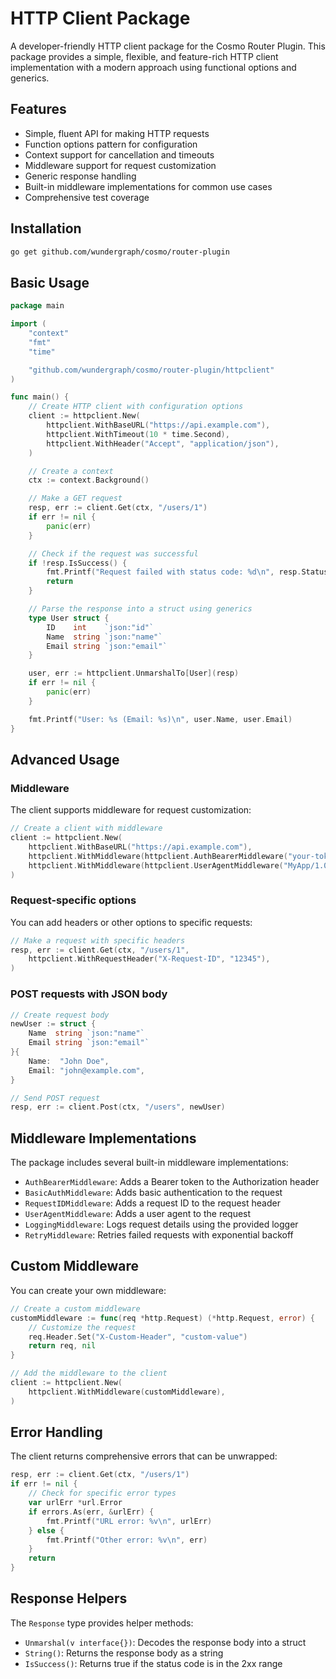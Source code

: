 # HTTP Client Package

A developer-friendly HTTP client package for the Cosmo Router Plugin. This package provides a simple, flexible, and feature-rich HTTP client implementation with a modern approach using functional options and generics.

## Features

- Simple, fluent API for making HTTP requests
- Function options pattern for configuration
- Context support for cancellation and timeouts
- Middleware support for request customization
- Generic response handling
- Built-in middleware implementations for common use cases
- Comprehensive test coverage

## Installation

```bash
go get github.com/wundergraph/cosmo/router-plugin
```

## Basic Usage

```go
package main

import (
	"context"
	"fmt"
	"time"

	"github.com/wundergraph/cosmo/router-plugin/httpclient"
)

func main() {
	// Create HTTP client with configuration options
	client := httpclient.New(
		httpclient.WithBaseURL("https://api.example.com"),
		httpclient.WithTimeout(10 * time.Second),
		httpclient.WithHeader("Accept", "application/json"),
	)

	// Create a context
	ctx := context.Background()

	// Make a GET request
	resp, err := client.Get(ctx, "/users/1")
	if err != nil {
		panic(err)
	}

	// Check if the request was successful
	if !resp.IsSuccess() {
		fmt.Printf("Request failed with status code: %d\n", resp.StatusCode)
		return
	}

	// Parse the response into a struct using generics
	type User struct {
		ID    int    `json:"id"`
		Name  string `json:"name"`
		Email string `json:"email"`
	}

	user, err := httpclient.UnmarshalTo[User](resp)
	if err != nil {
		panic(err)
	}

	fmt.Printf("User: %s (Email: %s)\n", user.Name, user.Email)
}
```

## Advanced Usage

### Middleware

The client supports middleware for request customization:

```go
// Create a client with middleware
client := httpclient.New(
	httpclient.WithBaseURL("https://api.example.com"),
	httpclient.WithMiddleware(httpclient.AuthBearerMiddleware("your-token")),
	httpclient.WithMiddleware(httpclient.UserAgentMiddleware("MyApp/1.0")),
)
```

### Request-specific options

You can add headers or other options to specific requests:

```go
// Make a request with specific headers
resp, err := client.Get(ctx, "/users/1", 
	httpclient.WithRequestHeader("X-Request-ID", "12345"),
)
```

### POST requests with JSON body

```go
// Create request body
newUser := struct {
	Name  string `json:"name"`
	Email string `json:"email"`
}{
	Name:  "John Doe",
	Email: "john@example.com",
}

// Send POST request
resp, err := client.Post(ctx, "/users", newUser)
```

## Middleware Implementations

The package includes several built-in middleware implementations:

- `AuthBearerMiddleware`: Adds a Bearer token to the Authorization header
- `BasicAuthMiddleware`: Adds basic authentication to the request
- `RequestIDMiddleware`: Adds a request ID to the request header
- `UserAgentMiddleware`: Adds a user agent to the request
- `LoggingMiddleware`: Logs request details using the provided logger
- `RetryMiddleware`: Retries failed requests with exponential backoff

## Custom Middleware

You can create your own middleware:

```go
// Create a custom middleware
customMiddleware := func(req *http.Request) (*http.Request, error) {
	// Customize the request
	req.Header.Set("X-Custom-Header", "custom-value")
	return req, nil
}

// Add the middleware to the client
client := httpclient.New(
	httpclient.WithMiddleware(customMiddleware),
)
```

## Error Handling

The client returns comprehensive errors that can be unwrapped:

```go
resp, err := client.Get(ctx, "/users/1")
if err != nil {
	// Check for specific error types
	var urlErr *url.Error
	if errors.As(err, &urlErr) {
		fmt.Printf("URL error: %v\n", urlErr)
	} else {
		fmt.Printf("Other error: %v\n", err)
	}
	return
}
```

## Response Helpers

The `Response` type provides helper methods:

- `Unmarshal(v interface{})`: Decodes the response body into a struct
- `String()`: Returns the response body as a string
- `IsSuccess()`: Returns true if the status code is in the 2xx range
